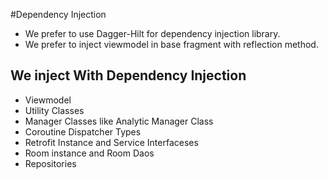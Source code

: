 #Dependency Injection
- We prefer to use Dagger-Hilt for dependency injection library.
- We prefer to inject viewmodel in base fragment with reflection method.

## We inject With Dependency Injection
- Viewmodel
- Utility Classes
- Manager Classes like Analytic Manager Class
- Coroutine Dispatcher Types
- Retrofit Instance and Service Interfaceses
- Room instance and Room Daos
- Repositories
